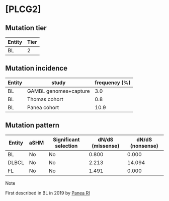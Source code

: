 # [PLCG2]

## Mutation tier

|Entity|Tier|
|------|----|
|BL    |2   |

## Mutation incidence

|Entity|study                |frequency (%)|
|------|---------------------|-------------|
|BL    |GAMBL genomes+capture| 3.0         |
|BL    |Thomas cohort        | 0.8         |
|BL    |Panea cohort         |10.9         |

## Mutation pattern

|Entity|aSHM|Significant selection|dN/dS (missense)|dN/dS (nonsense)|
|------|----|---------------------|----------------|----------------|
|BL    |No  |No                   |0.800           | 0.000          |
|DLBCL |No  |No                   |2.213           |14.094          |
|FL    |No  |No                   |1.491           | 0.000          |


> [!NOTE]
> First described in BL in 2019 by [Panea RI](https://pubmed.ncbi.nlm.nih.gov/31558468)